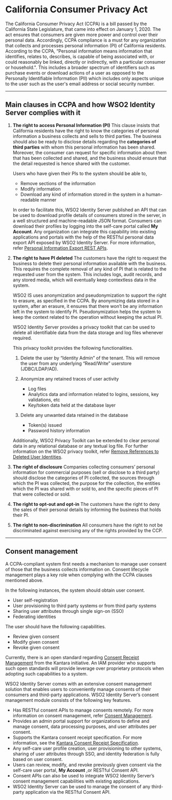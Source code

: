 # California Consumer Privacy Act

The California Consumer Privacy Act (CCPA) is a bill passed by the California State Legislature, that came into effect on January 1, 2020. The act ensures that consumers are given more power and control over their personal data. Accordingly, CCPA compliance is a must for any organization that collects and processes personal information (PI) of California residents. According to the CCPA,  “Personal information means information that identifies, relates to, describes, is capable of being associated with, or could reasonably be linked, directly or indirectly, with a particular consumer or household.". This includes a broader spectrum of identifiers such as purchase events or download actions of a user as opposed to the Personally Identifiable Information (PII) which includes only aspects unique to the user such as the user's email address or social security number. 

---

## Main clauses in CCPA and how WSO2 Identity Server complies with it

1.  **The right to access Personal Information (PI)**
    This clause insists that California residents have the right to know the categories of personal information a business collects and sells to third parties. 
    The business should also be ready to disclose details regarding the **categories of third parties** with whom this personal information has been shared. 
    Moreover, the consumer can request for specific information about them that has been collected and shared, and the business should ensure that the detail 
    requested is hence shared with the customer. 

    Users who have given their PIs to the system should be able to, 

    -   Remove sections of the information
    -   Modify information
    -   Download any kind of information stored in the system in a human-readable manner

    In order to facilitate this, WSO2 Identity Server published an API that can be used to download profile details of consumers 
    stored in the server, in a well structured and machine-readable JSON format. Consumers can download their profiles by logging into the self-care portal called **My Account**. Any organization can integrate this capability into existing applications and portals with the help of the RESTful personal data export 
    API exposed by WSO2 Identity Server. For more information, refer [Personal Information Export REST APIs](../../../../develop/apis/use-the-personal-information-export-rest-apis).

2.  **The right to have PI deleted**
    The customers have the right to request the business to delete their personal information available with the business. 
    This requires the complete removal of any kind of PI that is related to the requested user from the system. 
    This includes logs, audit records, and any stored media, which will eventually keep contextless data in the system.
    
    WSO2 IS uses anonymization and pseudonymization to support the right to erasure, as specified in the CCPA. 
    By anonymizing data stored in a system, after an erasure, it ensures that there won’t be any information left in the system to identify PI. 
    Pseudonymization helps the system to keep the context related to the operation without keeping the actual PI.

    WSO2 Identity Server provides a privacy toolkit that can be used to delete all identifiable data from the data storage and log files whenever required. 
    
    This privacy toolkit provides the following functionalities.

    1.   Delete the user by “Identity Admin” of the tenant. This will remove the user from any underlying “Read/Write” userstore (JDBC/LDAP/AD).
    2.   Anonymize any retained traces of user activity
         -  Log files
         -  Analytics data and information related to logins, sessions, key validations, etc
         -  Key/token data held at the database layer

    3.   Delete any unwanted data retained in the database
         -  Token(s) issued
         -  Password history information

    Additionally, WSO2 Privacy Toolkit can be extended to clear personal data in any relational database or any textual log file. 
    For further information on the WSO2 privacy toolkit, refer [Remove References to Deleted User Identities](../../../../deploy/remove-references-to-deleted-user-identities).

3.  **The right of disclosure**
    Companies collecting consumers’ personal information for commercial purposes (sell or disclose to a third party) should 
    disclose the categories of PI collected, the sources through which the PI was collected, the purpose for the collection, 
    the entities which the PI was shared with or sold to, and the specific pieces of PI that were collected or sold.

4.  **The right to opt-out and opt-in**
    The customers have the right to deny the sales of their personal details by informing the business that holds their PI.  

5.  **The right to non-discrimination**
    All consumers have the right to not be discriminated against exercising any of the rights provided by the CCP.

---

## Consent management 

A CCPA-compliant system first needs a mechanism to manage user consent of those that the business collects
 information on. Consent lifecycle management plays a key role when complying with the CCPA clauses mentioned above.

In the following instances, the system should obtain user consent.

-   User self-registration
-   User provisioning to third party systems or from third party systems
-   Sharing user attributes through single sign-on (SSO)
-   Federating identities

The user should have the following capabilities.

-   Review given consent
-   Modify given consent
-   Revoke given consent

Currently, there is an open standard regarding [Consent Receipt Management](https://kantarainitiative.org/confluence/display/infosharing/Consent+Receipt+Specification) from the Kantara initiative. 
An IAM provider who supports such open standards will provide leverage over proprietary protocols when adopting such capabilities to a system.

WSO2 Identity Server comes with an extensive consent management solution that enables users to conveniently 
manage consents of their consumers and third-party applications. WSO2 Identity Server’s consent management module consists of the following key features.

-   Has RESTful consent APIs to manage consents remotely. For more information on consent management, refer [Consent Management](../../consent-management/).
-   Provides an admin portal support for organizations to define and manage consent, data processing purposes, and user attributes per consent.
-   Supports the Kantara consent receipt specification. For more information, see the 
[Kantara Consent Receipt Specification](https://kantarainitiative.org/confluence/display/infosharing/Consent+Receipt+Specification).
-   Any self-care user profile creation, user provisioning to other systems, sharing of user attributes through SSO, and identity federation is fully based on user consent.
-   Users can review, modify, and revoke previously given consent via the self-care user portal, **My Account** ,or RESTful Consent API.
-   Consent APIs can also be used to integrate WSO2 Identity Server’s consent management capabilities with existing applications.
-   WSO2 Identity Server can be used to manage the consent of any third-party application via the RESTful Consent API.
